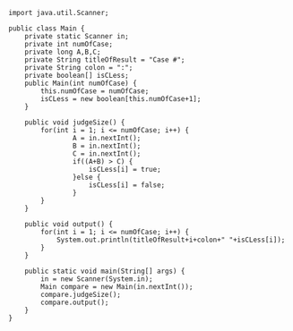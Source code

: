 ﻿```
import java.util.Scanner;

public class Main {
	private static Scanner in;
	private int numOfCase;
	private long A,B,C;
	private String titleOfResult = "Case #";
	private String colon = ":";
	private boolean[] isCLess;
	public Main(int numOfCase) {
		this.numOfCase = numOfCase;
		isCLess = new boolean[this.numOfCase+1];
	}
	
	public void judgeSize() {
		for(int i = 1; i <= numOfCase; i++) {
				A = in.nextInt();
				B = in.nextInt();
				C = in.nextInt();
				if((A+B) > C) {
					isCLess[i] = true;
				}else {
					isCLess[i] = false;
				}
		}
	}
	
	public void output() {
		for(int i = 1; i <= numOfCase; i++) {
			System.out.println(titleOfResult+i+colon+" "+isCLess[i]);
		}
	}
	
	public static void main(String[] args) {
		in = new Scanner(System.in);
		Main compare = new Main(in.nextInt());
		compare.judgeSize();
		compare.output();
	}
}
```
